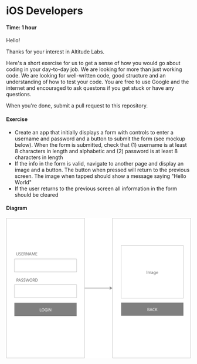 # iOS Developers

#### Time: 1 hour

Hello!

Thanks for your interest in Altitude Labs.

Here's a short exercise for us to get a sense of how you would go about coding in your day-to-day job. We are looking for more than just working code. We are looking for well-written code, good structure and an understanding of how to test your code. You are free to use Google and the internet and encouraged to ask questons if you get stuck or have any questions.

When you're done, submit a pull request to this repository.

#### Exercise

* Create an app that initially displays a form with controls to enter a username and password and a button to submit the form (see mockup below). When the form is submitted, check that (1) username is at least 8 characters in length and alphabetic and (2) password is at least 8 characters in length
* If the info in the form is valid, navigate to another page and display an image and a button. The button when pressed will return to the previous screen. The image when tapped should show a message saying "Hello World"
* If the user returns to the previous screen all information in the form should be cleared

#### Diagram

![Mockup](mockup.png)
